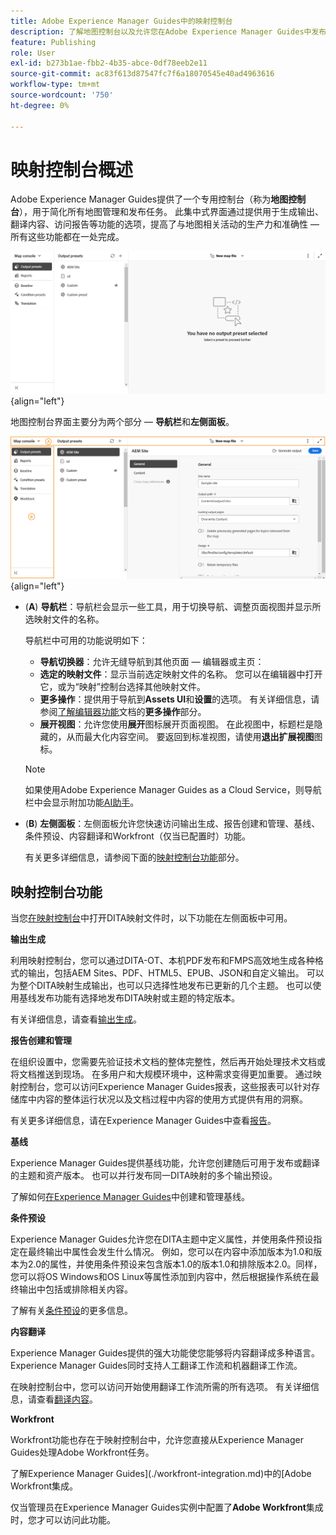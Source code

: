 ```yaml
---
title: Adobe Experience Manager Guides中的映射控制台
description: 了解地图控制台以及允许您在Adobe Experience Manager Guides中发布和管理地图的各种可用功能。
feature: Publishing
role: User
exl-id: b273b1ae-fbb2-4b35-abce-0df78eeb2e11
source-git-commit: ac83f613d87547fc7f6a18070545e40ad4963616
workflow-type: tm+mt
source-wordcount: '750'
ht-degree: 0%

---
```


# 映射控制台概述

Adobe Experience Manager Guides提供了一个专用控制台（称为&#x200B;**地图控制台**），用于简化所有地图管理和发布任务。 此集中式界面通过提供用于生成输出、翻译内容、访问报告等功能的选项，提高了与地图相关活动的生产力和准确性 — 所有这些功能都在一处完成。

![文件属性选项选项卡](./images/map-console-screen.png){align="left"}

地图控制台界面主要分为两个部分 — **导航栏**&#x200B;和&#x200B;**左侧面板**。

![新建](images/map-console-sections.png){align="left"}

- (**A**) **导航栏**：导航栏会显示一些工具，用于切换导航、调整页面视图并显示所选映射文件的名称。

  导航栏中可用的功能说明如下：

   - **导航切换器**：允许无缝导航到其他页面 — 编辑器或主页：
   - **选定的映射文件**：显示当前选定映射文件的名称。 您可以在编辑器中打开它，或为“映射”控制台选择其他映射文件。
   - **更多操作**：提供用于导航到&#x200B;**Assets UI**&#x200B;和&#x200B;**设置**&#x200B;的选项。 有关详细信息，请参阅[了解编辑器功能](./web-editor-features.md#tab-bar)文档的&#x200B;**更多操作**&#x200B;部分。
   - **展开视图**：允许您使用&#x200B;**展开**&#x200B;图标展开页面视图。 在此视图中，标题栏是隐藏的，从而最大化内容空间。 要返回到标准视图，请使用&#x200B;**退出扩展视图**&#x200B;图标。

  >[!NOTE]
  >
  > 如果使用Adobe Experience Manager Guides as a Cloud Service，则导航栏中会显示附加功能[AI助手](./ai-assistant.md)。

- (**B**) **左侧面板**：左侧面板允许您快速访问输出生成、报告创建和管理、基线、条件预设、内容翻译和Workfront（仅当已配置时）功能。

  有关更多详细信息，请参阅下面的[映射控制台功能](#map-console-features)部分。

## 映射控制台功能

当您[在映射控制台](./open-files-map-console.md)中打开DITA映射文件时，以下功能在左侧面板中可用。

**输出生成**

利用映射控制台，您可以通过DITA-OT、本机PDF发布和FMPS高效地生成各种格式的输出，包括AEM Sites、PDF、HTML5、EPUB、JSON和自定义输出。 可以为整个DITA映射生成输出，也可以只选择性地发布已更新的几个主题。 也可以使用基线发布功能有选择地发布DITA映射或主题的特定版本。

有关详细信息，请查看[输出生成](./generate-output.md)。

**报告创建和管理**

在组织设置中，您需要先验证技术文档的整体完整性，然后再开始处理技术文档或将文档推送到现场。 在多用户和大规模环境中，这种需求变得更加重要。 通过映射控制台，您可以访问Experience Manager Guides报表，这些报表可以针对存储库中内容的整体运行状况以及文档过程中内容的使用方式提供有用的洞察。

有关更多详细信息，请在Experience Manager Guides中查看[报告](./reports-intro.md)。

**基线**

Experience Manager Guides提供基线功能，允许您创建随后可用于发布或翻译的主题和资产版本。 也可以并行发布同一DITA映射的多个输出预设。

了解如何[在Experience Manager Guides](./web-editor-baseline.md)中创建和管理基线。

**条件预设**

Experience Manager Guides允许您在DITA主题中定义属性，并使用条件预设指定在最终输出中属性会发生什么情况。 例如，您可以在内容中添加版本为1.0和版本为2.0的属性，并使用条件预设来包含版本1.0的版本1.0和排除版本2.0。同样，您可以将OS Windows和OS Linux等属性添加到内容中，然后根据操作系统在最终输出中包括或排除相关内容。

了解有关[条件预设](./generate-output-use-condition-presets.md)的更多信息。

**内容翻译**

Experience Manager Guides提供的强大功能使您能够将内容翻译成多种语言。 Experience Manager Guides同时支持人工翻译工作流和机器翻译工作流。

在映射控制台中，您可以访问开始使用翻译工作流所需的所有选项。 有关详细信息，请查看[翻译内容](./translation.md)。


**Workfront**

Workfront功能也存在于映射控制台中，允许您直接从Experience Manager Guides处理Adobe Workfront任务。

了解Experience Manager Guides](./workfront-integration.md)中的[Adobe Workfront集成。

仅当管理员在Experience Manager Guides实例中配置了&#x200B;**Adobe Workfront**&#x200B;集成时，您才可以访问此功能。
